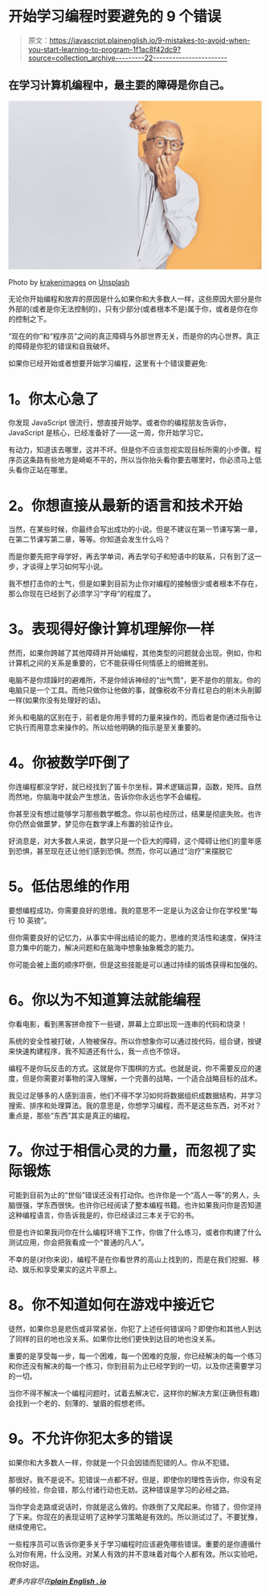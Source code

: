 # 开始学习编程时要避免的 9 个错误

> 原文：<https://javascript.plainenglish.io/9-mistakes-to-avoid-when-you-start-learning-to-program-1f1ac8f42dc9?source=collection_archive---------22----------------------->

## 在学习计算机编程中，最主要的障碍是你自己。

![](img/777da4f9225d9bebc38e6435971401e9.png)

Photo by [krakenimages](https://unsplash.com/@krakenimages?utm_source=medium&utm_medium=referral) on [Unsplash](https://unsplash.com?utm_source=medium&utm_medium=referral)

无论你开始编程和放弃的原因是什么如果你和大多数人一样，这些原因大部分是你外部的(或者是你无法控制的)，只有少部分(或者根本不是)属于你，或者是你在你的控制之下。

“现在的你”和“程序员”之间的真正障碍与外部世界无关，而是你的内心世界。真正的障碍是你犯的错误和自我破坏。

如果你已经开始或者想要开始学习编程，这里有十个错误要避免:

# **1。你太心急了**

你发现 JavaScript 很流行，想直接开始学。或者你的编程朋友告诉你，JavaScript 是核心，已经准备好了——这一周，你开始学习它。

有动力，知道该去哪里，这并不坏。但是你不应该忽视实现目标所需的小步骤。程序员这条路有些地方是崎岖不平的，所以当你抬头看你要去哪里时，你必须马上低头看你正站在哪里。

# **2。你想直接从最新的语言和技术开始**

当然，在某些时候，你最终会写出成功的小说。但是不建议在第一节课写第一章，在第二节课写第二章，等等。你知道会发生什么吗？

而是你要先把字母学好，再去学单词，再去学句子和短语中的联系，只有到了这一步，才谈得上学习如何写小说。

我不想打击你的士气，但是如果到目前为止你对编程的接触很少或者根本不存在，那么你现在已经到了必须学习“字母”的程度了。

# **3。表现得好像计算机理解你一样**

然而，如果你跨越了其他障碍并开始编程，其他类型的问题就会出现。例如，你和计算机之间的关系是重要的，它不能获得任何情感上的细微差别。

电脑不是你烦躁时的避难所，不是你倾诉神经的“出气筒”，更不是你的朋友。你的电脑只是一个工具。而他只做你让他做的事，就像税收不分青红皂白的削木头削脚一样(如果你没有处理好的话)。

斧头和电脑的区别在于，前者是你用手臂的力量来操作的，而后者是你通过指令让它执行而用意念来操作的。所以给他明确的指示是至关重要的。

# **4。你被数学吓倒了**

你连编程都没学好，就已经找到了笛卡尔坐标，算术逻辑运算，函数，矩阵。自然而然地，你脑海中就会产生想法，告诉你你永远也学不会编程。

你甚至没有想过能够学习那些数学概念。你以前也经历过，结果是彻底失败。也许你仍然会做噩梦，梦见你在数学课上布置的验证作业。

好消息是，对大多数人来说，数学只是一个巨大的障碍，这个障碍让他们的童年感到恐惧，甚至现在还让他们感到恐惧。然而，你可以通过“治疗”来摆脱它

# **5。低估思维的作用**

要想编程成功，你需要良好的思维。我的意思不一定是认为这会让你在学校里“每行 10 英镑”。

但你需要良好的记忆力，从事实中得出结论的能力，思维的灵活性和速度，保持注意力集中的能力，解决问题和在脑海中想象抽象概念的能力。

你可能会被上面的顺序吓倒，但是这些技能是可以通过持续的锻炼获得和加强的。

# **6。你以为不知道算法就能编程**

你看电影，看到黑客拼命按下一些键，屏幕上立即出现一连串的代码和烧录！

系统的安全性被打破，人物被保存。所以你想象你可以通过按代码，组合键，按键来快速构建程序，我不知道还有什么，我一点也不惊讶。

编程不是你玩反击的方式。这就是你下围棋的方式。也就是说，你不需要反应的速度，但是你需要对事物的深入理解，一个完善的战略，一个适合战略目标的战术。

我见过足够多的人感到沮丧，他们不得不学习如何将数据组织成数据结构，并学习搜索、排序和处理算法。我的意思是，你想学习编程，而不是这些东西，对不对？重点是，那些“东西”其实是真正的编程。

# **7。你过于相信心灵的力量，而忽视了实际锻炼**

可能到目前为止的“世俗”错误还没有打动你。也许你是一个“高人一等”的男人，头脑很强，学东西很快。也许你已经阅读了整本编程书籍。也许如果我问你是否知道这种编程语言，你告诉我是的，你已经读过三本关于它的书。

但是也许如果我问你在什么编程环境下工作，你做了什么练习，或者你构建了什么测试应用，你会把我看成一个“普通的凡人”。

不幸的是(对你来说)，编程不是在你看世界的高山上找到的，而是在我们挖掘、移动、娱乐和享受果实的这片平原上。

# **8。你不知道如何在游戏中接近它**

徒然，如果你总是悲伤或非常紧张，你犯了上述任何错误吗？即使你和其他人到达了同样的目的地也没关系。如果你比他们更快到达目的地也没关系。

重要的是享受每一步，每一个困难，每一个困难的克服，你已经解决的每一个练习和你还没有解决的每一个练习，你到目前为止已经学到的一切，以及你还需要学习的一切。

当你不得不解决一个编程问题时，试着去解决它，这样你的解决方案(正确但有趣)会找到一个老的、刻薄的、皱眉的假想老师。

# **9。不允许你犯太多的错误**

如果你和大多数人一样，你就是一个只会因错而犯错的人。你从不犯错。

那很好。我不是说不。犯错误一点都不好。但是，即使你的理性告诉你，你没有足够的经验，你会错，那么付诸行动也无妨。这种错误是学习的必经之路。

当你学会走路或说话时，你就是这么做的。你跌倒了又爬起来。你错了，但你坚持了下来。你现在的表现证明了这种学习策略是有效的。所以测试过了。不要犹豫，继续使用它。

一些程序员可以告诉你更多关于学习编程时应该避免哪些错误。重要的是你遵循什么对你有用，什么没用。对某人有效的并不意味着对每个人都有效。所以实验吧，祝你好运。

*更多内容尽在*[***plain English . io***](http://plainenglish.io/)